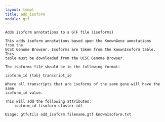 ```yaml
---
layout: templ
title: add_isoform
module: gtf
---
```

    Adds isoform annotations to a GTF file (isoforms)
    
    This adds isoform annotations based upon the KnownGene annotations from the
    UCSC Genome Browser. Isoforms are taken from the knownIsoform table. This
    table must be downloaded from the UCSC Genome Browser.
    
    The isoforms file should be in the following format:
    
    isoform_id {tab} transcript_id
    
    Where all transcripts that are isoforms of the same gene will have the same
    isoform_id value.
    
    This will add the following attributes:
        isoform_id (isoform cluster id)
    
    Usage: gtfutils add_isoform filename.gtf knownIsoform.txt
    
